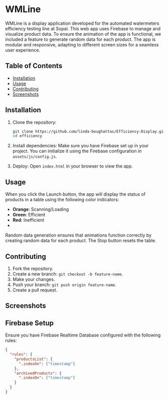 # WMLine

WMLine is a display application developed for the automated watermeters efficiency testing line at Sopal. This web app uses Firebase to manage and visualize product data. To ensure the animation of the app is functional, we included a feature to generate random data for each product. The app is modular and responsive, adapting to different screen sizes for a seamless user experience.

## Table of Contents
- [Installation](#installation)
- [Usage](#usage)
- [Contributing](#contributing)
- [Screenshots](#screenshots)

## Installation

1. Clone the repository:
    ```bash
    git clone https://github.com/linda-boughattas/Efficiency-Display.git
    cd efficiency
    ```

2. Install dependencies:
    Make sure you have Firebase set up in your project. You can initialize it using the Firebase configuration in `assets/js/config.js`.

3. Deploy:
    Open `index.html` in your browser to view the app.

## Usage

When you click the Launch button, the app will display the status of products in a table using the following color indicators:
- **Orange**: Scanning/Loading
- **Green**: Efficient
- **Red**: Inefficient
- 
Random data generation ensures that animations function correctly by creating random data for each product. The Stop button resets the table.

## Contributing

1. Fork the repository.
2. Create a new branch: `git checkout -b feature-name`.
3. Make your changes.
4. Push your branch: `git push origin feature-name`.
5. Create a pull request.

## Screenshots

## Firebase Setup

Ensure you have Firebase Realtime Database configured with the following rules:

```json
{
  "rules": {
    "productsList": {
      ".indexOn": ["timestamp"]
    },
    "archivedProducts": {
      ".indexOn": ["timestamp"]
    }
  }
}

